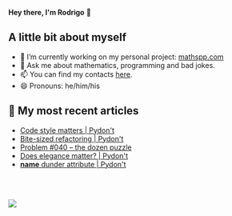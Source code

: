 **Hey there, I'm Rodrigo** 👋


## A little bit about myself

- 🔭 I’m currently working on my personal project: [mathspp.com](https://mathspp.com)
- 💬 Ask me about mathematics, programming and bad jokes.
- 📫 You can find my contacts [here](https://mathspp.com/about#contacts).
- 😄 Pronouns: he/him/his


## 📖 My most recent articles

<!-- BLOG-POST-LIST:START -->
- [Code style matters | Pydon't](https://mathspp.com/blog/pydonts/code-style-matters)
- [Bite-sized refactoring | Pydon't](https://mathspp.com/blog/pydonts/bite-sized-refactoring)
- [Problem #040 – the dozen puzzle](https://mathspp.com/blog/problems/the-dozen-puzzle)
- [Does elegance matter? | Pydon't](https://mathspp.com/blog/pydonts/does-elegance-matter)
- [__name__ dunder attribute | Pydon't](https://mathspp.com/blog/pydonts/name-dunder-attribute)
<!-- BLOG-POST-LIST:END -->

<br />
<br />

![](https://github-readme-stats.vercel.app/api?username=RojerGS&hide=stars&count_private=true&show_icons=true)
